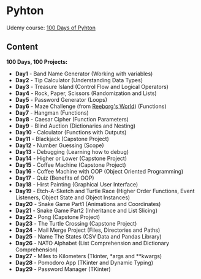 # Pyhton

Udemy course: [100 Days of Pyhton](https://farfetch.udemy.com/course/100-days-of-code/)

## Content

**100 Days, 100 Projects:**

* **Day1**   - Band Name Generator (Working with variables)
* **Day2**   - Tip Calculator (Understanding Data Types)
* **Day3**   - Treasure Island (Control Flow and Logical Operators)
* **Day4**   - Rock, Paper, Scissors (Randomization and Lists)
* **Day5**   - Password Generator (Loops)
* **Day6**   - Maze Challenge (from [Reeborg's World](https://reeborg.ca/index_en.html)) (Functions)
* **Day7**   - Hangman (Functions)
* **Day8**   - Caesar Cipher (Function Parameters)
* **Day9**   - Blind Auction (Dictionaries and Nesting)
* **Day10**  - Calculator (Functions with Outputs)
* **Day11**  - Blackjack (Capstone Project)
* **Day12**  - Number Guessing (Scope)
* **Day13**  - Debugging (Learning how to debug)
* **Day14**  - Higher or Lower (Capstone Project)
* **Day15**  - Coffee Machine (Capstone Project)
* **Day16**  - Coffee Machine with OOP (Object Oriented Programming)
* **Day17**  - Quiz (Benefits of OOP)
* **Day18**  - Hirst Painting (Graphical User Interface)
* **Day19**  - Etch-A-Sketch and Turtle Race (Higher Order Functions, Event Listeners, Object State and Object Instances)
* **Day20**  - Snake Game Part1 (Animations and Coordinates)
* **Day21**  - Snake Game Part2 (Inheritance and List Slicing)
* **Day22**  - Pong (Capstone Project)
* **Day23**  - The Turtle Crossing (Capstone Project)
* **Day24**  - Mail Merge Project (Files, Directories and Paths)
* **Day25**  - Name The States (CSV Data and Pandas Library)
* **Day26**  - NATO Alphabet (List Comprehension and Dictionary Comprehension)
* **Day27**  - Miles to Kilometers (Tkinter, *args and **kwargs)
* **Day28**  - Pomodoro App (TKinter and Dynamic Typing)
* **Day29**  - Password Manager (TKinter)
